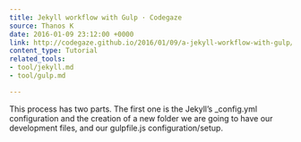 ```yaml
---
title: Jekyll workflow with Gulp · Codegaze
source: Thanos K
date: 2016-01-09 23:12:00 +0000
link: http://codegaze.github.io/2016/01/09/a-jekyll-workflow-with-gulp/
content_type: Tutorial
related_tools:
- tool/jekyll.md
- tool/gulp.md

---
```

This process has two parts. The first one is the Jekyll’s _config.yml configuration and the creation of a new folder we are going to have our development files, and our gulpfile.js configuration/setup.





